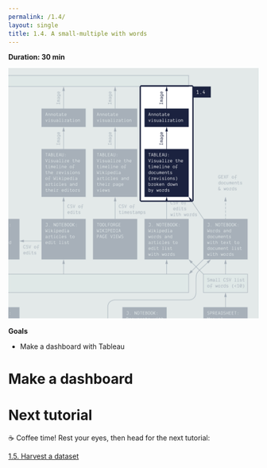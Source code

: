 ```yaml
---
permalink: /1.4/
layout: single
title: 1.4. A small-multiple with words
---
```


**Duration: 30 min**

[
	![Overview tuto 1.4](../assets/images/1-4.jpg)
](../assets/images/1-4.jpg)

**Goals**
* Make a dashboard with Tableau

# Make a dashboard

# Next tutorial

☕ Coffee time! Rest your eyes, then head for the next tutorial:

[1.5. Harvest a dataset](../1.5/)
